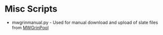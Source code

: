 # Misc Scripts

* mwgrinmanual.py - Used for manual download and upload of slate files from [MWGrinPool](https://www.mwgrinpool.com)  
